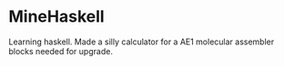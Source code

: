 # MineHaskell
Learning haskell.  Made a silly calculator for a AE1 molecular assembler blocks needed for upgrade.
